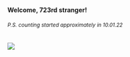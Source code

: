 #### Welcome, 723rd stranger!

###### <sup>P.S. counting started approximately in 10.01.22</sup>

<img src="https://kraftwerk28.pp.ua/vcnt.png"></img>

